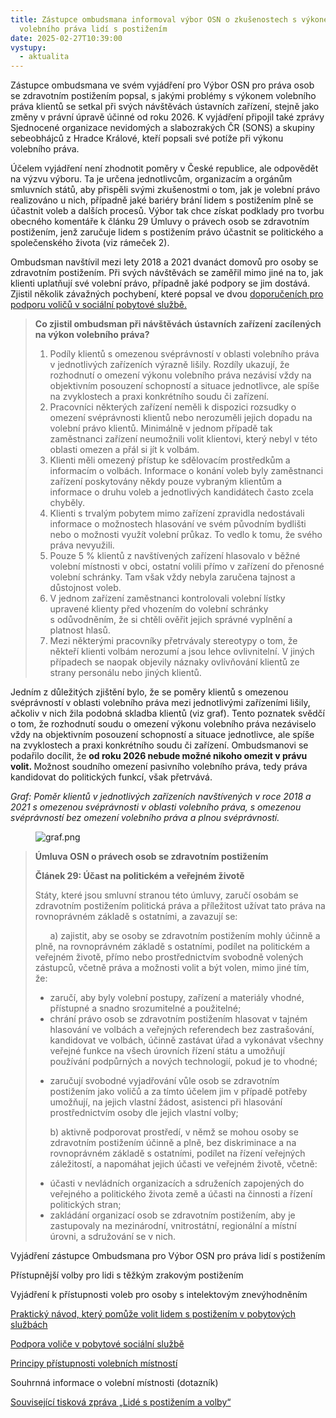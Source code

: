 ```yaml
---
title: Zástupce ombudsmana informoval výbor OSN o zkušenostech s výkonem
  volebního práva lidí s postižením
date: 2025-02-27T10:39:00
vystupy:
  - aktualita
---
```

<p>Zástupce ombudsmana ve svém vyjádření pro Výbor OSN pro práva osob se zdravotním postižením popsal, s jakými problémy s&nbsp;výkonem volebního práva klientů se setkal při svých návštěvách ústavních zařízení, stejně jako změny v&nbsp;právní úpravě účinné od roku 2026. K vyjádření připojil také zprávy Sjednocené organizace nevidomých a slabozrakých ČR (SONS) a skupiny sebeobhájců z&nbsp;Hradce Králové, kteří popsali své potíže při výkonu volebního práva.</p>
<p>Účelem vyjádření není zhodnotit poměry v&nbsp;České republice, ale odpovědět na výzvu výboru. Ta je určena jednotlivcům, organizacím a orgánům smluvních států, aby přispěli svými zkušenostmi o tom, jak je volební právo realizováno u nich, případně jaké bariéry brání lidem s&nbsp;postižením plně se účastnit voleb a dalších procesů. Výbor tak chce získat podklady pro tvorbu obecného komentáře k&nbsp;článku 29 Úmluvy o právech osob se zdravotním postižením, jenž zaručuje lidem s&nbsp;postižením právo účastnit se politického a společenského života (viz rámeček 2).&nbsp;</p>
<p>Ombudsman navštívil mezi lety 2018 a 2021 dvanáct domovů pro osoby se zdravotním postižením. Při svých návštěvách se zaměřil mimo jiné na to, jak klienti uplatňují své volební právo, případně jaké podpory se jim dostává. Zjistil několik závažných pochybení, které popsal ve dvou 
<a href="https://www.ochrance.cz/uploads-import/ESO/32_2020_OZP__OK_doporu%C4%8Den%C3%AD%20-%20volby%20final_001.pdf">doporučeních pro podporu voličů v&nbsp;sociální pobytové službě.</a></p>
<blockquote>
<p>
<strong>Co zjistil ombudsman při návštěvách ústavních zařízení zacílených na výkon volebního práva?</strong></p>
<ol>
<li>Podíly klientů s&nbsp;omezenou svéprávností v&nbsp;oblasti volebního práva v&nbsp;jednotlivých zařízeních výrazně lišily. Rozdíly ukazují, že rozhodnutí o omezení výkonu volebního práva nezávisí vždy na objektivním posouzení schopností a situace jednotlivce, ale spíše na zvyklostech a praxi konkrétního soudu či zařízení.</li>
<li>Pracovníci některých zařízení neměli k&nbsp;dispozici rozsudky o omezení svéprávnosti klientů nebo nerozuměli jejich dopadu na volební právo klientů. Minimálně v&nbsp;jednom případě tak zaměstnanci zařízení neumožnili volit klientovi, který nebyl v&nbsp;této oblasti omezen a přál si jít k&nbsp;volbám.</li>
<li>Klienti měli omezený přístup ke sdělovacím prostředkům a informacím o volbách. Informace o konání voleb byly zaměstnanci zařízení poskytovány někdy pouze vybraným klientům a informace o druhu voleb a jednotlivých kandidátech často zcela chyběly.</li>
<li>Klienti s&nbsp;trvalým pobytem mimo zařízení zpravidla nedostávali informace o možnostech hlasování ve svém původním bydlišti nebo o možnosti využít volební průkaz. To vedlo k&nbsp;tomu, že svého práva nevyužili.</li>
<li>Pouze 5 % klientů z&nbsp;navštívených zařízení hlasovalo v&nbsp;běžné volební místnosti v&nbsp;obci, ostatní volili přímo v&nbsp;zařízení do přenosné volební schránky. Tam však vždy nebyla zaručena tajnost a důstojnost voleb.</li>
<li>V&nbsp;jednom zařízení zaměstnanci kontrolovali volební lístky upravené klienty před vhozením do volební schránky s&nbsp;odůvodněním, že si chtěli ověřit jejich správné vyplnění a platnost hlasů.</li>
<li>Mezi některými pracovníky přetrvávaly stereotypy o tom, že někteří klienti volbám nerozumí a jsou lehce ovlivnitelní. V&nbsp;jiných případech se naopak objevily náznaky ovlivňování klientů ze strany personálu nebo jiných klientů.</li></ol></blockquote>
<p>Jedním z&nbsp;důležitých zjištění bylo, že se poměry klientů s&nbsp;omezenou svéprávností v&nbsp;oblasti volebního práva mezi jednotlivými zařízeními lišily, ačkoliv v&nbsp;nich žila podobná skladba klientů (viz graf). Tento poznatek svědčí o tom, že rozhodnutí soudu o omezení výkonu volebního práva nezáviselo vždy na objektivním posouzení schopností a situace jednotlivce, ale spíše na zvyklostech a praxi konkrétního soudu či zařízení. Ombudsmanovi se podařilo docílit, že 
<strong>od roku 2026 nebude možné nikoho omezit v&nbsp;právu volit.&nbsp;</strong>Možnost soudního omezení pasivního volebního práva, tedy práva kandidovat do politických funkcí, však přetrvává.</p>
<p>
<i>Graf: Poměr klientů v jednotlivých zařízeních navštívených v&nbsp;roce 2018 a 2021 s&nbsp;omezenou svéprávnosti v&nbsp;oblasti volebního práva, s&nbsp;omezenou svéprávností bez omezení volebního práva a plnou svéprávností.&nbsp;</i></p>
<figure class="image">
<img src="https://www.ochrance.cz/aktualne/zastupce_ombudsmana_informoval_vybor_osn_o_zkusenostech_s_vykonem_volebniho_prava_lidi_s_postizenim/graf.png" alt="graf.png"></figure>
<blockquote>
<p>
<strong>Úmluva OSN o právech osob se zdravotním postižením</strong></p>
<p>
<strong>Článek 29: Účast na politickém a veřejném životě</strong></p>
<p>Státy, které jsou smluvní stranou této úmluvy, zaručí osobám se zdravotním postižením politická práva a příležitost užívat tato práva na rovnoprávném základě s ostatními, a zavazují se:&nbsp;</p>
<p>&nbsp; &nbsp; &nbsp; a) zajistit, aby se osoby se zdravotním postižením mohly účinně a plně, na rovnoprávném základě s ostatními, podílet na politickém a veřejném životě, přímo nebo prostřednictvím svobodně volených zástupců, včetně práva a možnosti volit a být volen, mimo jiné tím, že:&nbsp;</p>
<ul>
<li>zaručí, aby byly volební postupy, zařízení a materiály vhodné, přístupné a snadno srozumitelné a použitelné;</li>
<li>chrání právo osob se zdravotním postižením hlasovat v tajném hlasování ve volbách a veřejných referendech bez zastrašování, kandidovat ve volbách, účinně zastávat úřad a vykonávat všechny veřejné funkce na všech úrovních řízení státu a umožňují používání podpůrných a nových technologií, pokud je to vhodné;&nbsp;</li>
<li>
<p>zaručují svobodné vyjadřování vůle osob se zdravotním postižením jako voličů a za tímto účelem jim v případě potřeby umožňují, na jejich vlastní žádost, asistenci při hlasování prostřednictvím osoby dle jejich vlastní volby;&nbsp;</p>
<p>b) aktivně podporovat prostředí, v němž se mohou osoby se zdravotním postižením účinně a plně, bez diskriminace a na rovnoprávném základě s ostatními, podílet na řízení veřejných záležitostí, a napomáhat jejich účasti ve veřejném životě, včetně:&nbsp;</p></li>
<li>účasti v nevládních organizacích a sdruženích zapojených do veřejného a politického života země a účasti na činnosti a řízení politických stran;</li>
<li> zakládání organizací osob se zdravotním postižením, aby je zastupovaly na mezinárodní, vnitrostátní, regionální a místní úrovni, a sdružování se v nich.</li></ul></blockquote>
<p>Vyjádření zástupce Ombudsmana pro Výbor OSN pro práva lidí s postižením</p>
<p>Přístupnější volby pro lidi s&nbsp;těžkým zrakovým postižením&nbsp;</p>
<p>Vyjádření k&nbsp;přístupnosti voleb pro osoby s&nbsp;intelektovým znevýhodněním&nbsp;</p>
<p>
<a href="https://www.ochrance.cz/aktualne/ombudsman_pripravil_prakticky_navod_ktery_pomuze_volit_lidem_s_postizenim_v_pobytovych_sluzbach/">Praktický návod, který pomůže volit lidem s postižením v&nbsp;pobytových službách</a></p>
<p>
<a href="https://www.ochrance.cz/uploads-import/ESO/32_2020_OZP__OK_doporu%C4%8Den%C3%AD%20-%20volby%20final_001.pdf">Podpora voliče v&nbsp;pobytové sociální službě</a></p>
<p>
<a href="https://www.ochrance.cz/aktualne/jaka_jsou_uskali_pristupnosti_voleb_s_naplnenim_volebniho_prava_mohou_mit_problem_nejen_lide_s_postizenim_ale_napriklad_i_ti_omezeni_na_svobode/principy_pristupnosti_volebnich_mistnosti.pdf">Principy přístupnosti volebních místností</a></p>
<p>Souhrnná informace o volební místnosti (dotazník)</p>
<p>
<a href="https://www.ochrance.cz/aktualne/lide-se-zdravotnim-postizenim-a-volby/">Související tisková zpráva „Lidé s&nbsp;postižením a volby“</a></p>
